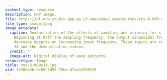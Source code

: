 ```yaml
---
content_type: resource
description: CHP image.
file: https://ol-ocw-studio-app-qa.s3.amazonaws.com/courses/res-6-008-digital-signal-processing-spring-2011/1330ee36bc695d9979be47aea3298576_res-6-008s11.jpg
file_type: image/jpeg
image_metadata:
  caption: Demonstration of the effects of sampling and aliasing for sinusoidal frequencies.
    Beginning at half the sampling frequency, the output sinusoidal frequency will
    decrease despite an increasing input frequency. These topics are covered in lecture
    14 and the demonstration videos.
  credit: ''
  image-alt: Digital display of wave patterns.
resourcetype: Image
title: res-6-008s11.jpg
uid: 1330ee36-bc69-5d99-79be-47aea3298576
---
```

